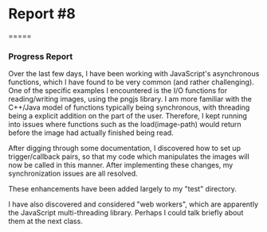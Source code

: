 # Report #8
=====

### **Progress Report**
Over the last few days, I have been working with JavaScript's asynchronous
functions, which I have found to be very common (and rather challenging).
One of the specific examples I encountered is the I/O functions for
reading/writing images, using the pngjs library.  I am more familiar with the
C++/Java model of functions typically being synchronous, with threading being
a explicit addition on the part of the user.  Therefore, I kept running into
issues where functions such as the load(image-path) would return before the
image had actually finished being read.

After digging through some documentation, I discovered how to set up
trigger/callback pairs, so that my code which manipulates the images will
now be called in this manner.  After implementing these changes, my
synchronization issues are all resolved.

These enhancements have been added largely to my "test" directory.


I have also discovered and considered "web workers", which are apparently the
JavaScript multi-threading library.  Perhaps I could talk briefly about them
at the next class.
